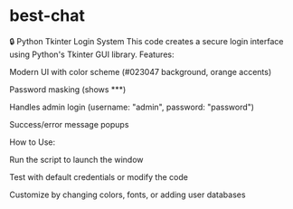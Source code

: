 # best-chat
🔒 Python Tkinter Login System
This code creates a secure login interface using Python's Tkinter GUI library. Features:

Modern UI with color scheme (#023047 background, orange accents)

Password masking (shows ***)

Handles admin login (username: "admin", password: "password")

Success/error message popups

How to Use:

Run the script to launch the window

Test with default credentials or modify the code

Customize by changing colors, fonts, or adding user databases
